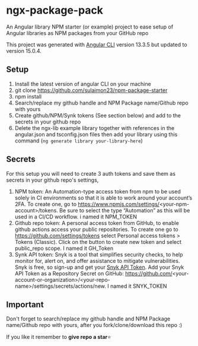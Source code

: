 # ngx-package-pack

An Angular library NPM starter (or example) project to ease setup of Angular libraries as NPM packages from your GitHub repo

This project was generated with [Angular CLI](https://github.com/angular/angular-cli) version 13.3.5 but updated to version 15.0.4.

## Setup

1. Install the latest version of angular CLI on your machine
2. git clone https://github.com/sulaimon23/npm-package-starter
3. npm install
4. Search/replace my github handle and NPM Package name/Github repo with yours
5. Create github/NPM/Synk tokens (See section below) and add to the secrets in your github repo
6. Delete the ngx-lib example library together with references in the angular.json and tsconfig.json files then add your library using this command (`ng generate library your-library-here`)

## Secrets

For this setup you will need to create 3 auth tokens and save them as secrets in your github repo's settings,

1. NPM token: An Automation-type access token from npm to be used solely in CI environments so that it is able to work around your account’s 2FA. To create one, go to https://www.npmjs.com/settings/<your-npm-account\>/tokens. Be sure to select the type “Automation” as this will be used in a CI/CD workflow. i named it NPM_TOKEN
2. Github repo token: A personal access token from GitHub, to enable github actions access your public repositories. To create one go to https://github.com/settings/tokens select Personal access tokens > Tokens (Classic). Click on the button to create new token and select public_repo scope. I named it GH_Token
3. Synk API token: Snyk is a tool that simplifies security checks, to help monitor for, alert on, and offer assistance to mitigate vulnerabilities. Snyk is free, so sign-up and get your [Snyk API Token](https://app.snyk.io/account). Add your Snyk API Token as a Repository Secret on GitHub: https://github.com/<your-account-or-organization\>/\<your-repo-name\>/settings/secrets/actions/new. I named it SNYK_TOKEN

## Important

Don't forget to search/replace my github handle and NPM Package name/Github repo with yours, after you fork/clone/download this repo :)

If you like it remember to **give repo a star**⭐
